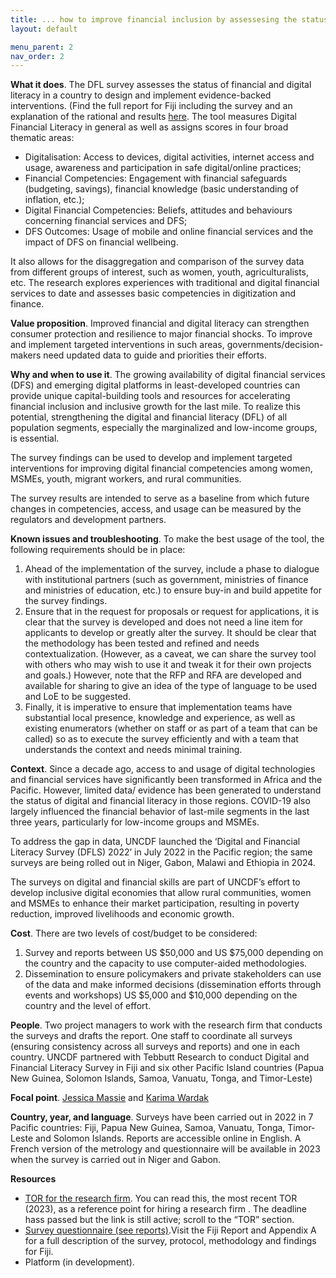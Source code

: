 ```yaml
---
title: ... how to improve financial inclusion by assessesing the status of financial and digital literacy in your country 
layout: default

menu_parent: 2
nav_order: 2
---
```


**What it does**. The DFL survey assesses the status of financial and digital literacy in a country to design and implement evidence-backed interventions. (Find the full report for Fiji including the survey and an explanation of the rational and results [here](https://www.uncdf.org/article/8317/assessing-digital-and-financial-literacy-in-fiji-a-survey-on-knowledge-skills-and-access). The tool measures Digital Financial Literacy in general as well as assigns scores in four broad thematic areas:

- Digitalisation: Access to devices, digital activities, internet access and usage, awareness and participation in safe digital/online practices;
- Financial Competencies: Engagement with financial safeguards (budgeting, savings), financial knowledge (basic understanding of inflation, etc.);
- Digital Financial Competencies: Beliefs, attitudes and behaviours concerning financial services and DFS; 
- DFS Outcomes: Usage of mobile and online financial services and the impact of DFS on financial wellbeing. 

It also allows for the disaggregation and comparison of the survey data from different groups of interest, such as women, youth, agriculturalists, etc. The research explores experiences with traditional and digital financial services to date and assesses basic competencies in digitization and finance.

**Value proposition**.  Improved financial and digital literacy can strengthen consumer protection and resilience to major financial shocks. To improve and implement targeted interventions in such areas, governments/decision-makers need updated data to guide and priorities their efforts. 

**Why and when to use it**. The growing availability of digital financial services (DFS) and emerging digital platforms in least-developed countries can provide unique capital-building tools and resources for accelerating financial inclusion and inclusive growth for the last mile. To realize this potential, strengthening the digital and financial literacy (DFL) of all population segments, especially the marginalized and low-income groups, is essential. 

The survey findings can be used to develop and implement targeted interventions for improving digital financial competencies among women, MSMEs, youth, migrant workers, and rural communities. 

The survey results are intended to serve as a baseline from which future changes in competencies, access, and usage can be measured by the regulators and development partners.

**Known issues and troubleshooting**. To make the best usage of the tool, the following requirements should be in place: 

1. Ahead of the implementation of the survey, include a phase to dialogue with institutional partners (such as government, ministries of finance and ministries of education, etc.) to ensure buy-in and build appetite for the survey findings.
2. Ensure that in the request for proposals or request for applications, it is clear that the survey is developed and does not need a line item for applicants to develop or greatly alter the survey. It should be clear that the methodology has been tested and refined and needs contextualization. (However, as a caveat, we can share the survey tool with others who may wish to use it and tweak it for their own projects and goals.) However, note that the RFP and RFA are developed and available for sharing to give an idea of the type of language to be used and LoE to be suggested.
3. Finally, it is imperative to ensure that implementation teams have substantial local presence, knowledge and experience, as well as existing enumerators (whether on staff or as part of a team that can be called) so as to execute the survey efficiently and with a team that understands the context and needs minimal training. 

**Context**. Since a decade ago, access to and usage of digital technologies and financial services have significantly been transformed in Africa and the Pacific. However, limited data/ evidence has been generated to understand the status of digital and financial literacy in those regions. COVID-19 also largely influenced the financial behavior of last-mile segments in the last three years, particularly for low-income groups and MSMEs.

To address the gap in data, UNCDF launched the ‘Digital and Financial Literacy Survey (DFLS) 2022’ in July 2022 in the Pacific region; the same surveys are being rolled out in Niger, Gabon, Malawi and Ethiopia in 2024.

The surveys on digital and financial skills are part of UNCDF’s effort to develop inclusive digital economies that allow rural communities, women and MSMEs to enhance their market participation, resulting in poverty reduction, improved livelihoods and economic growth. 

**Cost**. There are two levels of cost/budget to be considered:
1. Survey and reports between US $50,000 and US $75,000 depending on the country and the capacity to use computer-aided methodologies.
2. Dissemination to ensure policymakers and private stakeholders can use of the data and make informed decisions (dissemination efforts through events and workshops) US $5,000 and $10,000 depending on the country and the level of effort.

**People**. Two project managers to work with the research firm that conducts the surveys and drafts the report. One staff to coordinate all surveys (ensuring consistency across all surveys and reports) and one in each country.
UNCDF partnered with Tebbutt Research to conduct Digital and Financial Literacy Survey in Fiji and six other Pacific Island countries (Papua New Guinea, Solomon Islands, Samoa, Vanuatu, Tonga, and Timor-Leste)

**Focal point**. [Jessica Massie](/Financial-inclusion-toolkit/contributors/Jessica-Massie.html) and [Karima Wardak](/Financial-inclusion-toolkit/contributors/Karima-Wardak.html)

**Country, year, and language**. Surveys have been carried out in 2022 in 7 Pacific countries: Fiji, Papua New Guinea, Samoa, Vanuatu, Tonga, Timor-Leste and Solomon Islands. Reports are accessible online in English. A French version of the metrology and questionnaire will be available in 2023 when the survey is carried out in Niger and Gabon.

**Resources**  

* [TOR for the research firm](https://www.ungm.org/Public/Notice/215515). You can read this, the most recent TOR (2023), as a reference point for hiring a research firm . The deadline hass passed but the link is still active; scroll to the “TOR” section.  
* [Survey questionnaire (see reports)](https://www.uncdf.org/joint-undp-uncdf-df-of-the-sdgs).Visit the Fiji Report and Appendix A for a full description of the survey, protocol, methodology and findings for Fiji.
* Platform (in development).
